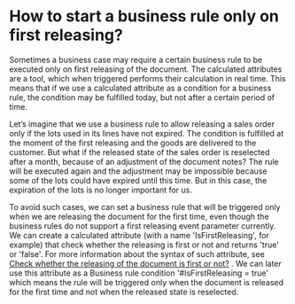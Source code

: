 # How to start a business rule only on first releasing?

Sometimes a business case may require a certain business rule to be executed only on first releasing of the document. The calculated attributes are a tool, which when triggered performs their calculation in real time. This means that if we use a calculated attribute as a condition for a business rule, the condition may be fulfilled today, but not after a certain period of time.

Let’s imagine that we use a business rule to allow releasing a sales order only if the lots used in its lines have not expired. The condition is fulfilled at the moment of the first releasing and the goods are delivered to the customer. But what if the released state of the sales order is reselected after a month, because of an adjustment of the document notes? The rule will be executed again and the adjustment may be impossible because some of the lots could have expired until this time. But in this case, the expiration of the lots is no longer important for us. 

To avoid such cases, we can set a business rule that will be triggered only when we are releasing the document for the first time, even though the business rules do not support a first releasing event parameter currently. We can create a calculated attribute (with a name 'IsFirstReleasing', for example) that check whether the releasing is first or not and returns 'true' or 'false'. For more information about the syntax of such attribute, see [Check whether the releasing of the document is first or not?](https://docs.erp.net/tech/advanced/calculated-attributes/examples/check-for-first-releasing.html) . We can later use this attribute as a Business rule condition '#IsFirstReleasing = true' which means the rule will be triggered only when the document is released for the first time and not when the released state is reselected.
